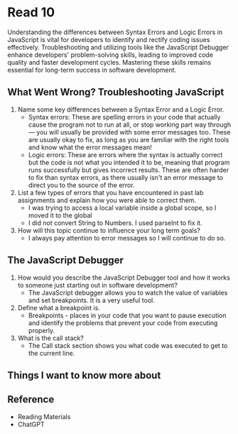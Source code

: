 # Read 10

Understanding the differences between Syntax Errors and Logic Errors in JavaScript is vital for developers to identify and rectify coding issues effectively. Troubleshooting and utilizing tools like the JavaScript Debugger enhance developers' problem-solving skills, leading to improved code quality and faster development cycles. Mastering these skills remains essential for long-term success in software development.

## What Went Wrong? Troubleshooting JavaScript

1. Name some key differences between a Syntax Error and a Logic Error.
   - Syntax errors: These are spelling errors in your code that actually cause the program not to run at all, or stop working part way through — you will usually be provided with some error messages too. These are usually okay to fix, as long as you are familiar with the right tools and know what the error messages mean!
   - Logic errors: These are errors where the syntax is actually correct but the code is not what you intended it to be, meaning that program runs successfully but gives incorrect results. These are often harder to fix than syntax errors, as there usually isn't an error message to direct you to the source of the error.
2. List a few types of errors that you have encountered in past lab assignments and explain how you were able to correct them.
   - I was trying to access a local variable inside a global scope, so I moved it to the global
   - I did not convert String to Numbers. I used parseInt to fix it.
3. How will this topic continue to influence your long term goals?
   - I always pay attention to error messages so I will continue to do so.
  
## The JavaScript Debugger

1. How would you describe the JavaScript Debugger tool and how it works to someone just starting out in software development?
   - The JavaScript debugger allows you to watch the value of variables and set breakpoints. It is a very useful tool.
2. Define what a breakpoint is.
    - Breakpoints - places in your code that you want to pause execution and identify the problems that prevent your code from executing properly.
3. What is the call stack?
   - The Call stack section shows you what code was executed to get to the current line.

## Things I want to know more about

## Reference

- Reading Materials
- ChatGPT